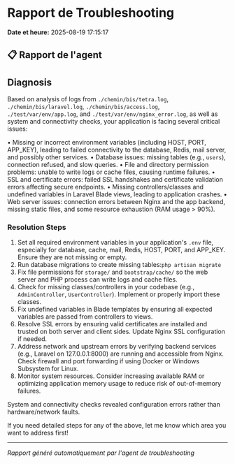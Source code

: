 # Rapport de Troubleshooting

**Date et heure:** 2025-08-19 17:15:17

## 📋 Rapport de l'agent

## Diagnosis

Based on analysis of logs from `./chemin/bis/tetra.log`, `./chemin/bis/laravel.log`, `./chemin/bis/access.log`, `./test/var/env/app.log`, and `./test/var/env/nginx_error.log`, as well as system and connectivity checks, your application is facing several critical issues:

• Missing or incorrect environment variables (including HOST, PORT, APP_KEY), leading to failed connectivity to the database, Redis, mail server, and possibly other services.
• Database issues: missing tables (e.g., `users`), connection refused, and slow queries.
• File and directory permission problems: unable to write logs or cache files, causing runtime failures.
• SSL and certificate errors: failed SSL handshakes and certificate validation errors affecting secure endpoints.
• Missing controllers/classes and undefined variables in Laravel Blade views, leading to application crashes.
• Web server issues: connection errors between Nginx and the app backend, missing static files, and some resource exhaustion (RAM usage > 90%).

### Resolution Steps

1. Set all required environment variables in your application's `.env` file, especially for database, cache, mail, Redis, HOST, PORT, and APP_KEY. Ensure they are not missing or empty.
2. Run database migrations to create missing tables:`php artisan migrate`
3. Fix file permissions for `storage/` and `bootstrap/cache/` so the web server and PHP process can write logs and cache files.
4. Check for missing classes/controllers in your codebase (e.g., `AdminController`, `UserController`). Implement or properly import these classes.
5. Fix undefined variables in Blade templates by ensuring all expected variables are passed from controllers to views.
6. Resolve SSL errors by ensuring valid certificates are installed and trusted on both server and client sides. Update Nginx SSL configuration if needed.
7. Address network and upstream errors by verifying backend services (e.g., Laravel on 127.0.0.1:8000) are running and accessible from Nginx. Check firewall and port forwarding if using Docker or Windows Subsystem for Linux.
8. Monitor system resources. Consider increasing available RAM or optimizing application memory usage to reduce risk of out-of-memory failures.

System and connectivity checks revealed configuration errors rather than hardware/network faults.

If you need detailed steps for any of the above, let me know which area you want to address first!

---
*Rapport généré automatiquement par l'agent de troubleshooting*

